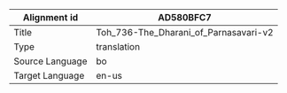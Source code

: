 |Alignment id | AD580BFC7
| --- | --- 
|Title | Toh_736-The_Dharani_of_Parnasavari-v2 
|Type | translation
|Source Language | bo
|Target Language | en-us